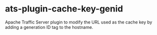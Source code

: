 ats-plugin-cache-key-genid
==========================

Apache Traffic Server plugin to modify the URL used as the cache key by adding a generation ID tag to the hostname.